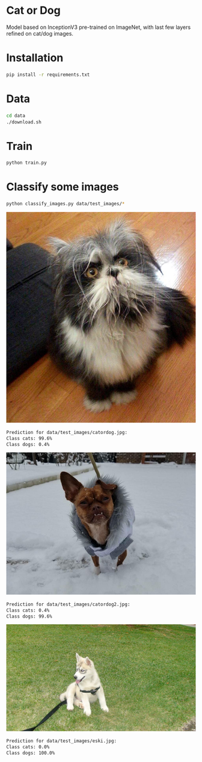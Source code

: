 Cat or Dog
==========

Model based on InceptionV3 pre-trained on ImageNet, with last few layers refined on cat/dog images.

Installation
============
```bash
pip install -r requirements.txt
```

Data
====
```bash
cd data
./download.sh
```

Train
=====
```bash
python train.py
```

Classify some images
====================

```bash
python classify_images.py data/test_images/*
```

![alt text](./data/test_images/catordog.jpg "Image 1")

```
Prediction for data/test_images/catordog.jpg:
Class cats: 99.6%
Class dogs: 0.4%
```

![alt text](./data/test_images/catordog2.jpg "Image 2")

```
Prediction for data/test_images/catordog2.jpg:
Class cats: 0.4%
Class dogs: 99.6%
```

![alt text](./data/test_images/eski.jpg "Eski!")

```
Prediction for data/test_images/eski.jpg:
Class cats: 0.0%
Class dogs: 100.0%
```
